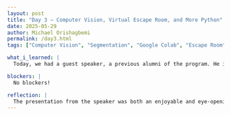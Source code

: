 ```yaml
---
layout: post
title: "Day 3 – Computer Vision, Virtual Escape Room, and More Python"
date: 2025-05-29
author: Michael Orishagbemi
permalink: /day3.html
tags: ["Computer Vision", "Segmentation", "Google Colab", "Escape Room", "Variables"]

what_i_learned: |
  Today, we had a guest speaker, a previous alumni of the program. He introduced us to Computer Vision, which is essentially the way computers simulate the sight of humans to perceive and interpret information. Our speaker had us complete activites through the platform Google colab to perform tasks such as image classification and object detection on images we uploaded. Afterwards, we went through a session of virtual escape rooms with our teammates. Finally, we went back to our Python camps. In 101, we learned about concepts such as variables, typecasting, and the I/O cycle

blockers: |
  No blockers!

reflection: |
  The presentation from the speaker was both an enjoyable and eye-opening experience. This was an area of computer science I knew little about, so to finally experience and realizing how simple it is to get into really is great. I also enjoyed the escape room I experienced with my teammates. Out of all the activities we have done, this is the one I enjoyed the most. Python 101 continues to be refreshing course, I feel as though I gain more confidence in my abilities day by day.
---
```

